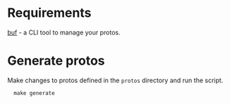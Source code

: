 # Requirements

[buf](https://buf.build/docs/installation) - a CLI tool to manage your protos.

# Generate protos

Make changes to protos defined in the `protos` directory and run the script.

```
  make generate
```
